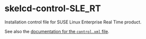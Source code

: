 # skelcd-control-SLE_RT

Installation control file for SUSE Linux Enterprise Real Time product.

See also the [documentation for the `control.xml` file][1].

[1]: https://github.com/yast/yast-installation/blob/master/doc/control-file.md
